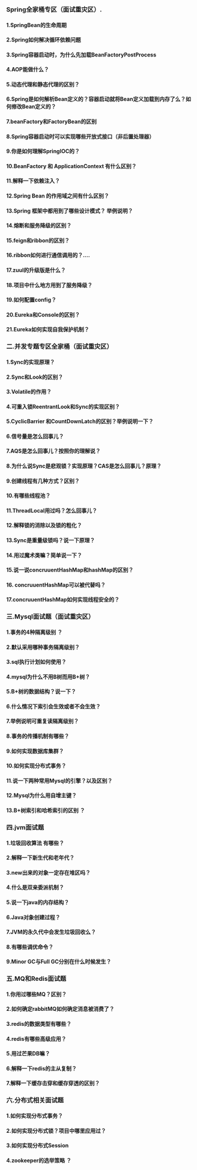 ### Spring全家桶专区（面试重灾区）.
#### 1.SpringBean的生命周期



#### 2.Spring如何解决循环依赖问题

#### 3.Spring容器启动时，为什么先加载BeanFactoryPostProcess

#### 4.AOP能做什么？

#### 5.动态代理和静态代理的区别？

#### 6.Spring是如何解析Bean定义的？容器启动就将Bean定义加载到内存了么？如何修改Bean定义的？

#### 7.beanFactory和FactoryBean的区别

#### 8.Spring容器启动时可以实现哪些开放式接口（非后置处理器）

#### 9.你是如何理解SpringIOC的？

#### 10.BeanFactory 和 ApplicationContext 有什么区别？

#### 11.解释一下依赖注入？

#### 12.Spring Bean 的作用域之间有什么区别？

#### 13.Spring 框架中都用到了哪些设计模式？ 举例说明？

#### 14.熔断和服务降级的区别？

#### 15.feign和ribbon的区别？

#### 16.ribbon如何进行通信调用的？....

#### 17.zuul的升级版是什么？

#### 18.项目中什么地方用到了服务降级？

#### 19.如何配置config？

#### 20.Eureka和Console的区别？

#### 21.Eureka如何实现自我保护机制？

### 二.并发专题专区全家桶（面试重灾区）

#### 1.Sync的实现原理？

#### 2.Sync和Look的区别？

#### 3.Volatile的作用？

#### 4.可重入锁ReentrantLook和Sync的实现区别？

#### 5.CyclicBarrier 和CountDownLatch的区别？举例说明一下？

#### 6.信号量是怎么回事儿？

#### 7.AQS是怎么回事儿？按照你的理解说？

#### 8.为什么说Sync是悲观锁？实现原理？CAS是怎么回事儿？原理？

#### 9.创建线程有几种方式？区别？

#### 10.有哪些线程池？

#### 11.ThreadLocal用过吗？怎么回事儿？

#### 12.解释锁的消除以及锁的粗化？

#### 13.Sync是重量级锁吗？说一下原理？

#### 14.用过魔术类嘛？简单说一下？

#### 15.说一说concruuentHashMap和hashMap的区别？

#### 16. concruuentHashMap可以被代替吗？

#### 17.concruuentHashMap如何实现线程安全的？

### 三.Mysql面试题（面试重灾区）

#### 1.事务的4种隔离级别 ？

#### 2.默认采用哪种事务隔离级别？

#### 3.sql执行计划如何使用？

#### 4.mysql为什么不用B树而用B+树？

#### 5.B+树的数据结构？说一下？

#### 6.什么情况下索引会生效或者不会生效？

#### 7.举例说明可重复读隔离级别？

#### 8.事务的传播机制有哪些？

#### 9.如何实现数据库集群？

#### 10.如何实现分布式事务？

#### 11.说一下两种常用Mysql的引擎？以及区别？

#### 12.Mysql为什么用自增主键？

#### 13.B+树索引和哈希索引的区别 ？

### 四.jvm面试题

#### 1.垃圾回收算法 有哪些？

#### 2.解释一下新生代和老年代？

#### 3.new出来的对象一定存在堆区吗？

#### 4.什么是双亲委派机制？

#### 5.说一下java的内存结构？

#### 6.Java对象创建过程？

#### 7.JVM的永久代中会发生垃圾回收么？

#### 8.有哪些调优命令？

#### 9.Minor GC与Full GC分别在什么时候发生？

### 五.MQ和Redis面试题

#### 1.你用过哪些MQ？区别？

#### 2.如何确定rabbitMQ如何确定消息被消费了？

#### 3.redis的数据类型有哪些？

#### 4.redis有哪些高级应用？

#### 5.用过芒果DB嘛？

#### 6.解释一下redis的主从复制？

#### 7.解释一下缓存击穿和缓存穿透的区别？

### 六.分布式相关面试题

#### 1.如何实现分布式事务？

#### 2.如何实现分布式锁？项目中哪里应用过？

#### 3.如何实现分布式Session

#### 4.zookeeper的选举策略 ？
